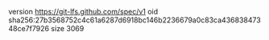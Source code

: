 version https://git-lfs.github.com/spec/v1
oid sha256:27b3568752c4c61a6287d6918bc146b2236679a0c83ca43683847348ce7f7926
size 3069
